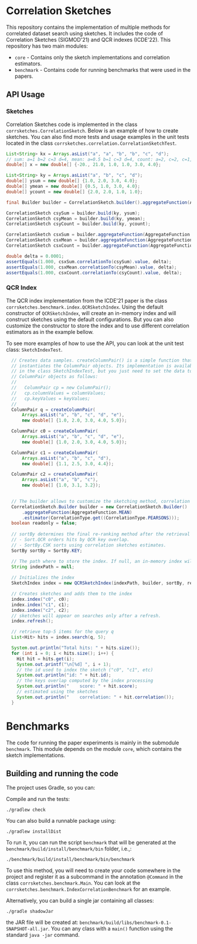 # Correlation Sketches

This repository contains the implementation of multiple methods for correlated dataset search using sketches.
It includes the code of Correlation Sketches (SIGMOD'21) and QCR indexes (ICDE'22).
This repository has two main modules:
- `core` - Contains only the sketch implementations and correlation estimators.
- `benchmark` - Contains code for running benchmarks that were used in the papers.

## API Usage

### Sketches

Correlation Sketches code is implemented in the class `corrsketches.CorrelationSketch`.
Below is an example of how to create sketches.
You can also find more tests and usage examples in the unit tests located in the class `corrsketches.correlation.CorrelationSketchTest`.

```java
List<String> kx = Arrays.asList("a", "a", "b", "b", "c", "d");
// sum: a=1 b=2 c=3 d=4, mean: a=0.5 b=1 c=3 d=4, count: a=2, c=2, c=1, d=1
double[] x = new double[] {-20., 21.0, 1.0, 1.0, 3.0, 4.0};

List<String> ky = Arrays.asList("a", "b", "c", "d");
double[] ysum = new double[] {1.0, 2.0, 3.0, 4.0};
double[] ymean = new double[] {0.5, 1.0, 3.0, 4.0};
double[] ycount = new double[] {2.0, 2.0, 1.0, 1.0};

final Builder builder = CorrelationSketch.builder().aggregateFunction(AggregateFunction.FIRST);

CorrelationSketch csySum = builder.build(ky, ysum);
CorrelationSketch csyMean = builder.build(ky, ymean);
CorrelationSketch csyCount = builder.build(ky, ycount);

CorrelationSketch csxSum = builder.aggregateFunction(AggregateFunction.SUM).build(kx, x);
CorrelationSketch csxMean = builder.aggregateFunction(AggregateFunction.MEAN).build(kx, x);
CorrelationSketch csxCount = builder.aggregateFunction(AggregateFunction.COUNT).build(kx, x);

double delta = 0.0001;
assertEquals(1.000, csxSum.correlationTo(csySum).value, delta);
assertEquals(1.000, csxMean.correlationTo(csyMean).value, delta);
assertEquals(1.000, csxCount.correlationTo(csyCount).value, delta);
```

### QCR Index

The QCR index implementation from the ICDE'21 paper is the class `corrsketches.benchmark.index.QCRSketchIndex`. 
Using the default constructor of `QCRSketchIndex`, will create an in-memory index and will construct sketches
using the default configurations. But you can also customize the constructor to store the index and to use 
different correlation estimators as in the example bellow.

To see more examples of how to use the API, you can look at the unit test class: `SketchIndexTest`.

```java
  // Creates data samples. createColumnPair() is a simple function that
  // instantiates the ColumnPair objects. Its implementation is available
  // in the class SketchIndexTest, but you just need to set the data to
  // ColumnPair objects as follows:
  //
  //   ColumnPair cp = new ColumnPair();
  //   cp.columnValues = columnValues;
  //   cp.keyValues = keyValues;
  //
  ColumnPair q = createColumnPair(
      Arrays.asList("a", "b", "c", "d", "e"),
      new double[] {1.0, 2.0, 3.0, 4.0, 5.0});

  ColumnPair c0 = createColumnPair(
      Arrays.asList("a", "b", "c", "d", "e"),
      new double[] {1.0, 2.0, 3.0, 4.0, 5.0});

  ColumnPair c1 = createColumnPair(
      Arrays.asList("a", "b", "c", "d"),
      new double[] {1.1, 2.5, 3.0, 4.4});

  ColumnPair c2 = createColumnPair(
      Arrays.asList("a", "b", "c"),
      new double[] {1.0, 3.1, 3.2});

  
  // The builder allows to customize the sketching method, correlation estimator, etc.
  CorrelationSketch.Builder builder = new CorrelationSketch.Builder()
      .aggregateFunction(AggregateFunction.MEAN)
      .estimator(CorrelationType.get((CorrelationType.PEARSONS)));
  boolean readonly = false;
  
  // sortBy determines the final re-ranking method after the retrieval using the QCR keys. 
  // - Sort.QCR orders hits by QCR key overlap.
  // - SortBy.CSK sorts using correlation sketches estimates. 
  SortBy sortBy = SortBy.KEY;

  // The path where to store the index. If null, an in-memory index will be created.
  String indexPath = null;
  
  // Initializes the index
  SketchIndex index = new QCRSketchIndex(indexPath, builder, sortBy, readonly );

  // Creates sketches and adds them to the index
  index.index("c0", c0);
  index.index("c1", c1);
  index.index("c2", c2);
  // sketches will appear on searches only after a refresh.
  index.refresh(); 

  // retrieve top-5 items for the query q
  List<Hit> hits = index.search(q, 5);

  System.out.println("Total hits: " + hits.size());
  for (int i = 0; i < hits.size(); i++) {
    Hit hit = hits.get(i);
    System.out.printf("\n[%d] ", i + 1);
    // the id used to index the sketch ("c0", "c1", etc)
    System.out.println("id: " + hit.id);
    // the keys overlap computed by the index processing
    System.out.println("    score: " + hit.score);
    // estimated using the sketches
    System.out.println("    correlation: " + hit.correlation());
  }
```

# Benchmarks

The code for running the paper experiments is mainly in the submodule `benchmark`. 
This module depends on the module `core`, which contains the sketch implementations.

## Building and running the code

The project uses Gradle, so you can:

Compile and run the tests:

    ./gradlew check

You can also build a runnable package using:

    ./gradlew installDist

To run it, you can run the script `benchmark` that will be generated 
at the `benchmark/build/install/benchmark/bin` folder, i.e.,:

    ./benchmark/build/install/benchmark/bin/benchmark

To use this method, you will need to create your code somewhere in the project and register
it as a subcommand in the annotation `@Command` in the class `corrsketches.benchmark.Main`.
You can look at the `corrsketches.benchmark.IndexCorrelationBenchmark` for an example.


Alternatively, you can build a single jar containing all classes:

    ./gradle shadowJar

the JAR file will be created at: `benchmark/build/libs/benchmark-0.1-SNAPSHOT-all.jar`.
You can any class with a `main()` function using the standard `java -jar` command.
